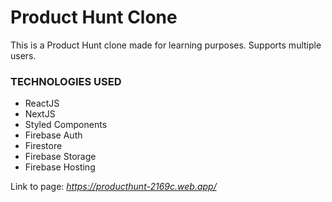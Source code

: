 # Product Hunt Clone

This is a Product Hunt clone made for learning purposes. Supports multiple users.

### TECHNOLOGIES USED

- ReactJS
- NextJS
- Styled Components
- Firebase Auth
- Firestore
- Firebase Storage
- Firebase Hosting

Link to page: _https://producthunt-2169c.web.app/_